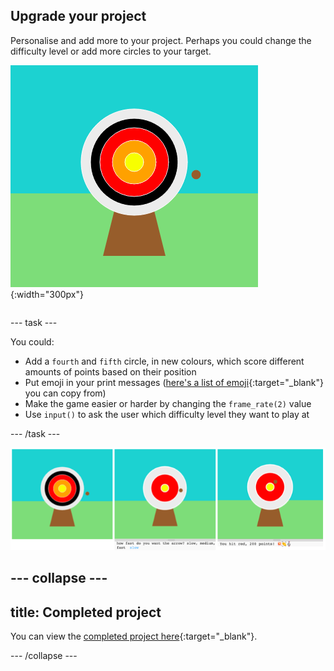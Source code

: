 ## Upgrade your project

<div style="display: flex; flex-wrap: wrap">
<div style="flex-basis: 200px; flex-grow: 1; margin-right: 15px;">
Personalise and add more to your project. Perhaps you could change the difficulty level or add more circles to your target.
</div>
<div>

![The output area showing a target with five circles.](images/five_circles.png){:width="300px"}

</div>
</div>

--- task ---

You could:

+ Add a `fourth` and `fifth` circle, in new colours, which score different amounts of points based on their position
+ Put emoji in your print messages ([here's a list of emoji](https://unicode.org/emoji/charts/full-emoji-list.html){:target="_blank"} you can copy from)
+ Make the game easier or harder by changing the `frame_rate(2)` value
+ Use `input()` to ask the user which difficulty level they want to play at

--- /task ---

![Upgraded project ideas: one with five circles, one with a difficulty input question, one with emoji in the points message.](images/upgrade-ideas.png)

--- collapse ---
---
title: Completed project
---

You can view the [completed project here](https://trinket.io/python/f686c82d8a){:target="_blank"}.

--- /collapse ---

